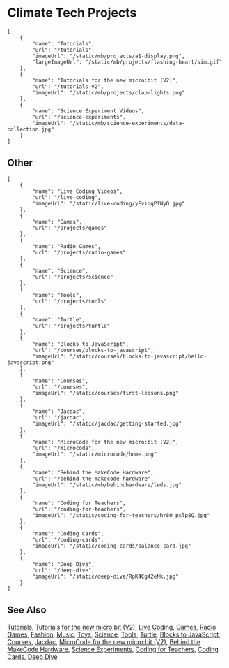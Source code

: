 # Climate Tech Projects

```codecard
[
    {
        "name": "Tutorials",
        "url": "/tutorials",
        "imageUrl": "/static/mb/projects/a1-display.png",
        "largeImageUrl": "/static/mb/projects/flashing-heart/sim.gif"
    },
    {
        "name": "Tutorials for the new micro:bit (V2)",
        "url": "/tutorials-v2",
        "imageUrl": "/static/mb/projects/clap-lights.png"
    },
    {
        "name": "Science Experiment Videos",
        "url": "/science-experiments",
        "imageUrl": "/static/mb/science-experiments/data-collection.jpg"
    }
]
```

## Other
```codecard
[
    {
        "name": "Live Coding Videos",
        "url": "/live-coding",
        "imageUrl": "/static/live-coding/yFviqqPlWyQ.jpg"
    },
    {
        "name": "Games",
        "url": "/projects/games"
    },
    {
        "name": "Radio Games",
        "url": "/projects/radio-games"
    },
    {
        "name": "Science",
        "url": "/projects/science"
    },
    {
        "name": "Tools",
        "url": "/projects/tools"
    },
    {
        "name": "Turtle",
        "url": "/projects/turtle"
    },
    {
        "name": "Blocks to JavaScript",
        "url": "/courses/blocks-to-javascript",
        "imageUrl": "/static/courses/blocks-to-javascript/hello-javascript.png"
    },
    {
        "name": "Courses",
        "url": "/courses",
        "imageUrl": "/static/courses/first-lessons.png"
    },
    {
        "name": "Jacdac",
        "url": "/jacdac",
        "imageUrl": "/static/jacdac/getting-started.jpg"
    },
    {
        "name": "MicroCode for the new micro:bit (V2)",
        "url": "/microcode",
        "imageUrl": "/static/microcode/home.png"
    },
    {
        "name": "Behind the MakeCode Hardware",
        "url": "/behind-the-makecode-hardware",
        "imageUrl": "/static/mb/behindhardware/leds.jpg"
    },
    {
        "name": "Coding for Teachers",
        "url": "/coding-for-teachers",
        "imageUrl": "/static/coding-for-teachers/hr8O_pslp8Q.jpg"
    },
    {
        "name": "Coding Cards",
        "url": "/coding-cards",
        "imageUrl": "/static/coding-cards/balance-card.jpg"
    },
    {
        "name": "Deep Dive",
        "url": "/deep-dive",
        "imageUrl": "/static/deep-dive/RpK4Cg42eNk.jpg"
    }
]
```

## See Also

[Tutorials](/tutorials),
[Tutorials for the new micro:bit (V2)](/tutorials-v2),
[Live Coding](/live-coding),
[Games](/projects/games),
[Radio Games](/projects/radio-games),
[Fashion](/projects/fashion),
[Music](/projects/music),
[Toys](/projects/toys),
[Science](/projects/science),
[Tools](/projects/tools),
[Turtle](/projects/turtle),
[Blocks to JavaScript](/courses/blocks-to-javascript),
[Courses](/courses),
[Jacdac](/jacdac),
[MicroCode for the new micro:bit (V2)](/microcode),
[Behind the MakeCode Hardware](/behind-the-makecode-hardware),
[Science Experiments](/science-experiments),
[Coding for Teachers](/coding-for-teachers),
[Coding Cards](/coding-cards),
[Deep Dive](/deep-dive)

